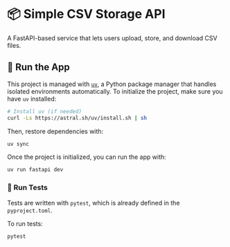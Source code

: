 # 📦 Simple CSV Storage API

A FastAPI-based service that lets users upload, store, and download CSV files.

## 🚀 Run the App
 
This project is managed with [`uv`](https://github.com/astral-sh/uv), a Python package manager that handles isolated environments automatically. To initialize the project, make sure you have `uv` installed:

 ```bash
# Install uv (if needed)
curl -Ls https://astral.sh/uv/install.sh | sh
```

Then, restore dependencies with:

```bash
uv sync
```

Once the project is initialized, you can run the app with:

```bash
uv run fastapi dev
```

### 🧪 Run Tests

Tests are written with `pytest`, which is already defined in the `pyproject.toml`.

To run tests:

```bash
pytest
```


